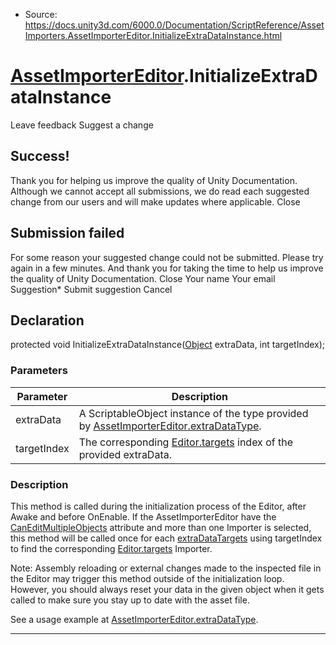 * Source: https://docs.unity3d.com/6000.0/Documentation/ScriptReference/AssetImporters.AssetImporterEditor.InitializeExtraDataInstance.html

#  [AssetImporterEditor](https://docs.unity3d.com/6000.0/Documentation/ScriptReference/AssetImporters.AssetImporterEditor.html).InitializeExtraDataInstance
Leave feedback
Suggest a change
## Success!
Thank you for helping us improve the quality of Unity Documentation. Although we cannot accept all submissions, we do read each suggested change from our users and will make updates where applicable.
Close
## Submission failed
For some reason your suggested change could not be submitted. Please <a>try again</a> in a few minutes. And thank you for taking the time to help us improve the quality of Unity Documentation.
Close
Your name Your email Suggestion* Submit suggestion
Cancel
## Declaration
protected void InitializeExtraDataInstance([Object](https://docs.unity3d.com/6000.0/Documentation/ScriptReference/Object.html) extraData, int targetIndex); 
### Parameters
Parameter | Description  
---|---  
extraData | A ScriptableObject instance of the type provided by [AssetImporterEditor.extraDataType](https://docs.unity3d.com/6000.0/Documentation/ScriptReference/AssetImporters.AssetImporterEditor-extraDataType.html).  
targetIndex | The corresponding [Editor.targets](https://docs.unity3d.com/6000.0/Documentation/ScriptReference/Editor-targets.html) index of the provided extraData.  
### Description
This method is called during the initialization process of the Editor, after Awake and before OnEnable.
If the AssetImporterEditor have the [CanEditMultipleObjects](https://docs.unity3d.com/6000.0/Documentation/ScriptReference/CanEditMultipleObjects.html) attribute and more than one Importer is selected, this method will be called once for each [extraDataTargets](https://docs.unity3d.com/6000.0/Documentation/ScriptReference/AssetImporters.AssetImporterEditor-extraDataTargets.html) using targetIndex to find the corresponding [Editor.targets](https://docs.unity3d.com/6000.0/Documentation/ScriptReference/Editor-targets.html) Importer.  
  
Note: Assembly reloading or external changes made to the inspected file in the Editor may trigger this method outside of the initialization loop. However, you should always reset your data in the given object when it gets called to make sure you stay up to date with the asset file.  
  
See a usage example at [AssetImporterEditor.extraDataType](https://docs.unity3d.com/6000.0/Documentation/ScriptReference/AssetImporters.AssetImporterEditor-extraDataType.html).
* * *
